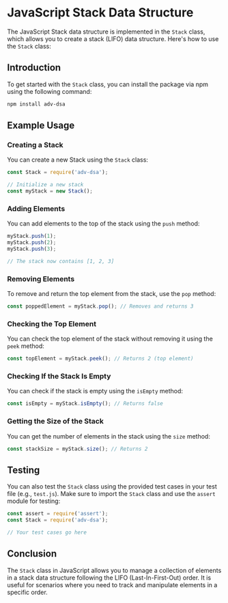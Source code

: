 # JavaScript Stack Data Structure

The JavaScript Stack data structure is implemented in the `Stack` class, which allows you to create a stack (LIFO) data structure. Here's how to use the `Stack` class:

## Introduction

To get started with the `Stack` class, you can install the package via npm using the following command:

```bash
npm install adv-dsa
```

## Example Usage

### Creating a Stack
You can create a new Stack using the `Stack` class:

```javascript
const Stack = require('adv-dsa');

// Initialize a new stack
const myStack = new Stack();
```

### Adding Elements
You can add elements to the top of the stack using the `push` method:

```javascript
myStack.push(1);
myStack.push(2);
myStack.push(3);

// The stack now contains [1, 2, 3]
```

### Removing Elements
To remove and return the top element from the stack, use the `pop` method:

```javascript
const poppedElement = myStack.pop(); // Removes and returns 3
```

### Checking the Top Element
You can check the top element of the stack without removing it using the `peek` method:

```javascript
const topElement = myStack.peek(); // Returns 2 (top element)
```

### Checking If the Stack Is Empty
You can check if the stack is empty using the `isEmpty` method:

```javascript
const isEmpty = myStack.isEmpty(); // Returns false
```

### Getting the Size of the Stack
You can get the number of elements in the stack using the `size` method:

```javascript
const stackSize = myStack.size(); // Returns 2
```

## Testing

You can also test the `Stack` class using the provided test cases in your test file (e.g., `test.js`). Make sure to import the `Stack` class and use the `assert` module for testing:

```javascript
const assert = require('assert');
const Stack = require('adv-dsa');

// Your test cases go here
```

## Conclusion

The `Stack` class in JavaScript allows you to manage a collection of elements in a stack data structure following the LIFO (Last-In-First-Out) order. It is useful for scenarios where you need to track and manipulate elements in a specific order.
